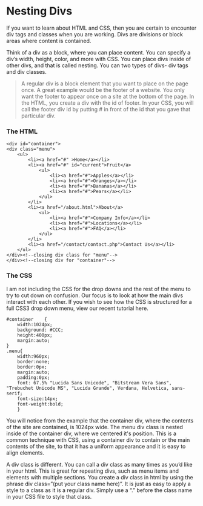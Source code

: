 # Nesting Divs

If you want to learn about HTML and CSS, then you are certain to encounter div tags and classes when you are working. Divs are divisions or block areas where content is contained.

Think of a div as a block, where you can place content. You can specify a div’s width, height, color, and more with CSS. You can place divs inside of other divs, and that is called nesting. You can two types of divs- div tags and div classes.

> A regular div is a block element that you want to place on the page once. A great example would be the footer of a website. You only want the footer to appear once on a site at the bottom of the page. In the HTML, you create a div with the id of footer. In your CSS, you will call the footer div id by putting # in front of the id that you gave that particular div.

### The HTML
```
<div id="container">  
<div class="menu">  
    <ul>
        <li><a href="#" >Home</a></li>
        <li><a href="#" id="current">Fruit</a>
            <ul>
                <li><a href="#">Apples</a></li>
                <li><a href="#">Oranges</a></li>
                <li><a href="#">Bananas</a></li>
                <li><a href="#">Pears</a></li>
            </ul>
        </li>
        <li><a href="/about.html">About</a>
            <ul>
                <li><a href="#">Company Info</a></li>
                <li><a href="#">Locations</a></li>
                <li><a href="#">FAQ</a></li>
            </ul>
        </li>
        <li><a href="/contact/contact.php">Contact Us</a></li>
    </ul>
</div><!--closing div class for "menu"-->  
</div><!--closing div for "container"-->  
```
### The CSS
I am not including the CSS for the drop downs and the rest of the menu to try to cut down on confusion. Our focus is to look at how the main divs interact with each other. If you wish to see how the CSS is structured for a full CSS3 drop down menu, view our recent tutorial here.
```
#container    {
    width:1024px;
    background: #CCC;
    height:400px;
    margin:auto;
}
.menu{
    width:960px;
    border:none;
    border:0px;
    margin:auto;
    padding:0px;
    font: 67.5% "Lucida Sans Unicode", "Bitstream Vera Sans", "Trebuchet Unicode MS", "Lucida Grande", Verdana, Helvetica, sans-serif;
    font-size:14px;
    font-weight:bold;
    }
```

You will notice from the example that the container div, where the contents of the site are contained, is 1024px wide. The menu div class is nested inside of the container div, where we centered it's position. This is a common technique with CSS, using a container div to contain or the main contents of the site, to that it has a uniform appearance and it is easy to align elements.

A div class is different. You can call a div class as many times as you’d like in your html. This is great for repeating divs, such as menu items and elements with multiple sections. You create a div class in html by using the phrase div class=”(put your class name here)”. It is just as easy to apply a style to a class as it is a regular div. Simply use a “.” before the class name in your CSS file to style that class.
